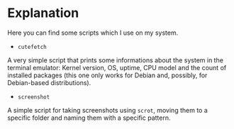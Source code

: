 # Explanation
Here you can find some scripts which I use on my system.

- `cutefetch`

A very simple script that prints some informations about the system in the terminal emulator: Kernel version, OS, uptime, CPU model and the count of installed packages (this one only works for Debian and, possibly, for Debian-based distributions).


- `screenshot`

A simple script for taking screenshots using `scrot`, moving them to a specific folder and naming them with a specific pattern.
